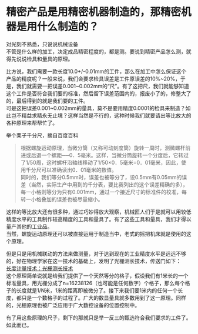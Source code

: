 # 精密产品是用精密机器制造的，那精密机器是用什么制造的？

对光刻不熟悉，只说说机械设备  
不管是什么样的加工，决定成品精密程度的，都是测。要说到精密产品怎么测，就得先说说检具和量具的原理。  
  
比方说，我们需要一款长度10.0+/-0.01mm的工件，那么在加工中怎么保证这个产品的精度呢？一般来说，我们会要求检具误差是工件原误差的10%~20%，于是，我们就需要一把误差0.001~0.002mm的“尺”。有了这把尺，我们就能够知道这个工件是否符合我们要的标准，然后留下误差范围内的，报废小了的，修整大了的，最后得到的就是我们要的工件。  
可是这把误差0.001~0.002mm的量具，莫不是要用精度0.0001的检具来制造？如此岂不精益求精永无止境？这样当然是不行的，这种时候我们就要请出等比放大的各种原理来帮帮忙了。  
  
举个栗子千分尺，摘自百度百科  

> 根据螺旋运动原理，当微分筒（又称可动刻度筒）旋转一周时，测微螺杆前进或后退一个螺距──0．5毫米。这样，当微分筒旋转一个分度后，它转过了1/50周，这时螺杆沿轴线移动了1/50×0．5毫米=0．01毫米，因此，使用千分尺可以准确读出0．01毫米的数值。  
> 同时的，我们等分0.5mm时，误差也被等分了，设0.5mm有0.05mm的误差（当然，实际生产中用到的千分表，要比我列出的这个误差精确的多），每一小格则等分为只有0.001mm，通过一个接近尺寸的标准件的校准，每转一小格叠加的误差也被尽量缩小。  
  
这样的等比放大还有很多种，通过巧妙得放大观察，机械匠人们于是就可以用较低精度水平的工具制作较高精度的工具和量具了。有了这些工具和量具，我们才得以量产其他的工业品。  
当然，螺旋运动原理还可以被直接运用于制造当中，老式的摇把机床就是使用的这个原理。  
  
但是只是用机械联动的方法来做测量，对于达到现在的工业精度水平是远远不够的，好在物理学家在这一技术的基础上，发明了光栅测长技术，传送门如下：  
[长度计量技术：光栅测长技术](https://link.zhihu.com/?target=http%3A//www.chinabaike.com/article/316/408/2007/20070325103835.html)  
这个原理简单说就是给我们提供了一个天然等分的格子，假设我们有1米长的一个标准量具，用光栅分成了n=16238126（也可能是任何数字）个格子，那么每个格子的长度就是1/N米，1米的距离即被微分了。接下来我们要1米内的任何一个长度，都只是一个数格子的过程了。广大的数显量具就多数用到了这一原理。同样的，光栅原理也被广泛应用于广大数控设备的位置控制中。  
  
有了用这些原理的尺子，剩下的那就只是举一反三的甄选符合我们要求的工件了。如此而已。

